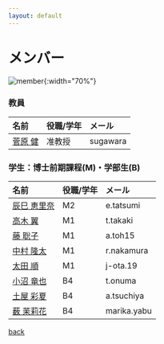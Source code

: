 ```yaml
---
layout: default
---
```


# メンバー

![member](./fig/member.jpg){:width="70%"}

### 教員

|名前                          | 役職/学年  | メール  |
|:-----------------------------|:-----------|:---------|
|[菅原 健](./sugawara.html)    | 准教授 | sugawara  |

### 学生：博士前期課程(M)・学部生(B)

|名前                          | 役職/学年  | メール  |
|:-----------------------------|:-----------|:---------|
|[辰巳 恵里奈](./tatsumi.html ) | M2    | e.tatsumi |
|[高木 翼](./takaki.html)      | M1    | t.takaki |
|[藤 聡子](./toh.html)         | M1    | a.toh15 |
|[中村 隆太](./nakamura.html)  | M1    | r.nakamura |
|[太田 順](./ota.html)         | M1     | j-ota.19   |
|[小沼 竜也](./onuma.html)      | B4   | t.onuma |
|[土屋 彩夏](./tsuchiya.html)   | B4    | a.tsuchiya |
|[薮 茉莉花](./yabu.html)        | B4    | marika.yabu |



<!-- |[西山 優太](./nishiyama.html) | B4    | y.nishiyama | -->


[back](./)
